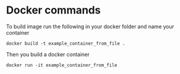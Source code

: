# Docker commands
To build image run the following in your docker folder and name your container 

`docker build -t example_container_from_file .` 

Then you build a docker container 

`docker run -it example_container_from_file` 
